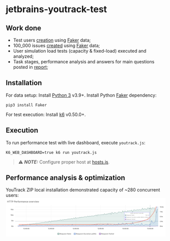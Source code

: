 # jetbrains-youtrack-test

## Work done
- Test users [creation](https://github.com/yurysup/jetbrains-youtrack-test/blob/main/setup/users.js) using [Faker](https://github.com/yurysup/jetbrains-youtrack-test/blob/main/setup/fake_users_data.py) data;
- 100_000 issues [created](https://github.com/yurysup/jetbrains-youtrack-test/blob/main/setup/issues.js) using [Faker](https://github.com/yurysup/jetbrains-youtrack-test/blob/main/setup/fake_issues.py) data;
- User simulation load tests (capacity & fixed-load) executed and analyzed;
- Task stages, performance analysis and answers for main questions posted in [report](https://github.com/yurysup/jetbrains-youtrack-test/blob/main/reports/task_report.pdf);

## Installation
For data setup:
Install [Python 3](https://www.python.org/) v3.9+.
Install Python [Faker](https://faker.readthedocs.io/en/master/) dependency:
```
pip3 install Faker
```

For test execution:
Install [k6](https://k6.io/open-source/) v0.50.0+.

## Execution

To run performance test with live dashboard, execute `youtrack.js`:
```
K6_WEB_DASHBOARD=true k6 run youtrack.js
```

> :warning: **_NOTE:_**  Configure proper host at [hosts.js](https://github.com/yurysup/jetbrains-youtrack-test/blob/main/utils/hosts.js).

## Performance analysis & optimization

YouTrack ZIP local installation demonstrated capacity of ~280 concurrent users:
![capacity test](/reports/screenshots/Screenshot%202024-08-08%20at%2013.08.31.png)

